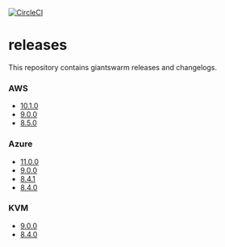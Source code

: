 [![CircleCI](https://circleci.com/gh/giantswarm/releases.svg?style=shield&circle-token=76d582a275a80545c9b0c403d19321c5197b5c87)](https://circleci.com/gh/giantswarm/releases)

# releases

This repository contains giantswarm releases and changelogs.

### AWS
 - [10.1.0](https://github.com/giantswarm/releases/blob/master/release-notes/aws/v10.1.0.md)
 - [9.0.0](https://github.com/giantswarm/releases/blob/master/release-notes/aws/v9.0.0.md)
 - [8.5.0](https://github.com/giantswarm/releases/blob/master/release-notes/aws/v8.5.0.md)

### Azure
 - [11.0.0](https://github.com/giantswarm/releases/blob/master/release-notes/azure/v11.0.0.md)
 - [9.0.0](https://github.com/giantswarm/releases/blob/master/release-notes/azure/v9.0.0.md)
 - [8.4.1](https://github.com/giantswarm/releases/blob/master/release-notes/azure/v8.4.1.md)
 - [8.4.0](https://github.com/giantswarm/releases/blob/master/release-notes/azure/v8.4.0.md)

### KVM
 - [9.0.0](https://github.com/giantswarm/releases/blob/master/release-notes/kvm/v9.0.0.md)
 - [8.4.0](https://github.com/giantswarm/releases/blob/master/release-notes/kvm/v8.4.0.md)

